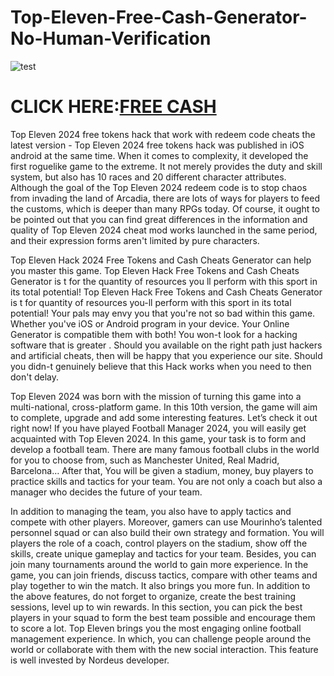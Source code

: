 # Top-Eleven-Free-Cash-Generator-No-Human-Verification

![test](https://encrypted-tbn0.gstatic.com/images?q=tbn:ANd9GcS0RcZwmJF8qbhGJ8TtVzTdA4PGhmRApAMO3yEkyxLMiTg6cgNbUlNChP6RrqMHqNpfI4s&usqp=CAU)

# CLICK HERE:[FREE CASH](https://grantgame.com/TopEleven/)


Top Eleven 2024 free tokens hack that work with redeem code cheats the latest version - Top Eleven 2024 free tokens hack was published in iOS android at the same time. When it comes to complexity, it developed the first roguelike game to the extreme. It not merely provides the duty and skill system, but also has 10 races and 20 different character attributes. Although the goal of the Top Eleven 2024 redeem code is to stop chaos from invading the land of Arcadia, there are lots of ways for players to feed the customs, which is deeper than many RPGs today. Of course, it ought to be pointed out that you can find great differences in the information and quality of Top Eleven 2024 cheat mod works launched in the same period, and their expression forms aren't limited by pure characters. 

Top Eleven Hack 2024 Free Tokens and Cash Cheats Generator can help you master this game. Top Eleven Hack Free Tokens and Cash Cheats Generator is t for the quantity of resources you ll perform with this sport in its total potential! Top Eleven Hack Free Tokens and Cash Cheats Generator is t for quantity of resources you-ll perform with this sport in its total potential! Your pals may envy you that you're not so bad within this game. Whether you've iOS or Android program in your device. Your Online Generator is compatible them with both! You won-t look for a hacking software that is greater . Should you available on the right path just hackers and artificial cheats, then will be happy that you experience our site. Should you didn-t genuinely believe that this Hack works when you need to then don't delay.

Top Eleven 2024  was born with the mission of turning this game into a multi-national, cross-platform game. In this 10th version, the game will aim to complete, upgrade and add some interesting features. Let’s check it out right now! If you have played Football Manager 2024, you will easily get acquainted with Top Eleven 2024. In this game, your task is to form and develop a football team. There are many famous football clubs in the world for you to choose from, such as Manchester United, Real Madrid, Barcelona… After that, You will be given a stadium, money, buy players to practice skills and tactics for your team. You are not only a coach but also a manager who decides the future of your team.

In addition to managing the team, you also have to apply tactics and compete with other players. Moreover, gamers can use Mourinho’s talented personnel squad or can also build their own strategy and formation. You will players the role of a coach, control players on the stadium, show off the skills, create unique gameplay and tactics for your team. Besides, you can join many tournaments around the world to gain more experience. In the game, you can join friends, discuss tactics, compare with other teams and play together to win the match. It also brings you more fun. In addition to the above features, do not forget to organize, create the best training sessions, level up to win rewards. In this section, you can pick the best players in your squad to form the best team possible and encourage them to score a lot. Top Eleven brings you the most engaging online football management experience. In which, you can challenge people around the world or collaborate with them with the new social interaction. This feature is well invested by Nordeus developer.

